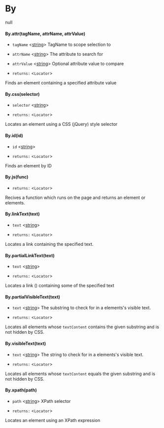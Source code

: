 # By
null
#### By.attr(tagName, attrName, attrValue)
* `tagName` <[string]> TagName to scope selection to
* `attrName` <[string]> The attribute to search for
* `attrValue` <[string]> Optional attribute value to compare

* `returns:` <`Locator`> 

Finds an element containing a specified attribute value

#### By.css(selector)
* `selector` <[string]> 

* `returns:` <`Locator`> 

Locates an element using a CSS (jQuery) style selector

#### By.id(id)
* `id` <[string]> 

* `returns:` <`Locator`> 

Finds an element by ID

#### By.js(func)
* `returns:` <`Locator`> 

Recives a function which runs on the page and returns an element or elements.

#### By.linkText(text)
* `text` <[string]> 

* `returns:` <`Locator`> 

Locates a link containing the specified text.

#### By.partialLinkText(text)
* `text` <[string]> 

* `returns:` <`Locator`> 

Locates a link (<a>) containing some of the specified text

#### By.partialVisibleText(text)
* `text` <[string]> The substring to check for in a elements's visible text.

* `returns:` <`Locator`> 

Locates all elements whose `textContent` contains the given
substring and is not hidden by CSS.

#### By.visibleText(text)
* `text` <[string]> The string to check for in a elements's visible text.

* `returns:` <`Locator`> 

Locates all elements whose `textContent` equals the given
substring and is not hidden by CSS.

#### By.xpath(path)
* `path` <[string]> XPath selector

* `returns:` <`Locator`> 

Locates an element using an XPath expression


[string]: https://developer.mozilla.org/en-US/docs/Web/JavaScript/Data_structures#String_type